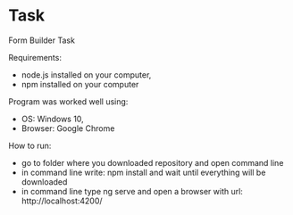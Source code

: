 # Task
Form Builder Task


Requirements:

- node.js installed on your computer,
- npm installed on your computer

Program was worked well using:
- OS: Windows 10,
- Browser: Google Chrome


How to run:

- go to folder where you downloaded repository and open command line
- in command line write: npm install and wait until everything will be downloaded
- in command line type ng serve and open a browser with url: http://localhost:4200/